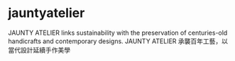 # jauntyatelier
JAUNTY ATELIER links sustainability with the preservation of centuries-old handicrafts and contemporary designs. JAUNTY ATELIER 承襲百年工藝，以當代設計延續手作美學
